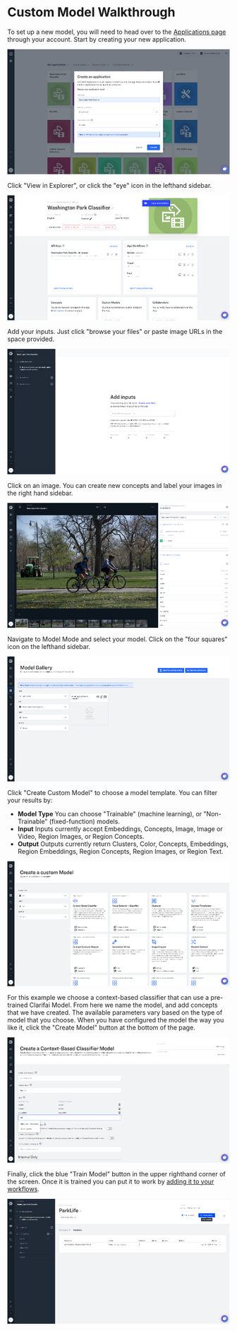 # Custom Model Walkthrough

To set up a new model, you will need to head over to the [Applications page](https://portal.clarifai.com/apps) through your account. Start by creating your new application.

![](../../.gitbook/assets/create_an_application.jpg)

Click "View in Explorer", or click the "eye" icon in the lefthand sidebar.

![](../../.gitbook/assets/view_in_explorer.jpg)

Add your inputs. Just click "browse your files" or paste image URLs in the space provided.

![](../../.gitbook/assets/Add_inputs%20%281%29.jpg)

Click on an image. You can create new concepts and label your images in the right hand sidebar.

![](../../.gitbook/assets/create_concepts_and_label.jpg)

Navigate to Model Mode and select your model. Click on the "four squares" icon on the lefthand sidebar.

![](../../.gitbook/assets/model_gallery.jpg)

Click "Create Custom Model" to choose a model template. You can filter your results by:

* **Model Type** You can choose "Trainable" \(machine learning\), or "Non-Trainable" \(fixed-function\) models.
* **Input** Inputs currently accept Embeddings, Concepts, Image, Image or Video, Region Images, or Region Concepts.
* **Output** Outputs currently return Clusters, Color, Concepts, Embeddings, Region Embeddings, Region Concepts, Region Images, or Region Text.

![](../../.gitbook/assets/create_custom_model.jpg)

For this example we choose a context-based classifier that can use a pre-trained Clarifai Model. From here we name the model, and add concepts that we have created. The available parameters vary based on the type of model that you choose. When you have configured the model the way you like it, click the "Create Model" button at the bottom of the page.

![](../../.gitbook/assets/create_context_based_classifier.jpg)

Finally, click the blue "Train Model" button in the upper righthand corner of the screen. Once it is trained you can put it to work by [adding it to your workflows](https://docs.clarifai.com/portal-guide/workflows).

![](../../.gitbook/assets/train_model.jpg)

